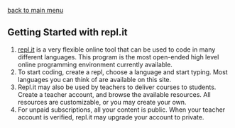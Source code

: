 [back to main menu](https://lindsaycullum.github.io/cs-resource-instructions)

## Getting Started with repl.it

<ol>
  <li><a href="https://repl.it/" target="_blank">repl.it</a> is a very flexible online tool that can be used to code in many different languages. This program is the most open-ended high level online programming environment currently available.</li>
  <li>To start coding, create a repl, choose a language and start typing. Most languages you can think of are available on this site.</li>
  <li>Repl.it may also be used by teachers to deliver courses to students. Create a teacher account, and browse the available resources. All resources are customizable, or you may create your own. </li>
  <li>For unpaid subscriptions, all your content is public. When your teacher account is verified, repl.it may upgrade your account to private.</li> 
</ol>

